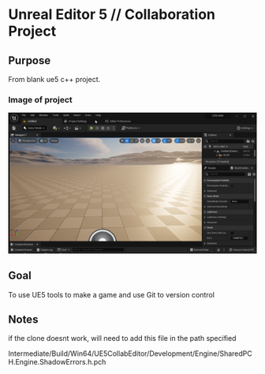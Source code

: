 # Unreal Editor 5 // Collaboration Project

## Purpose

From blank ue5 c++ project.

### Image of project

![alt text](./img/UE5CollabStart.png "Image of project")

## Goal

To use UE5 tools to make a game and use Git to version control

## Notes

if the clone doesnt work, will need to add this file in the path specified

Intermediate/Build/Win64/UE5CollabEditor/Development/Engine/SharedPCH.Engine.ShadowErrors.h.pch
